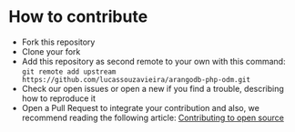# How to contribute

- Fork this repository  
- Clone your fork  
- Add this repository as second remote to your own with this command:<br>
  `git remote add upstream https://github.com/lucassouzavieira/arangodb-php-odm.git`
- Check our open issues or open a new if you find a trouble, describing how to reproduce it  
- Open a Pull Request to integrate your contribution and also, we recommend reading the following article: [Contributing to open source](https://opensource.guide/how-to-contribute/)  
